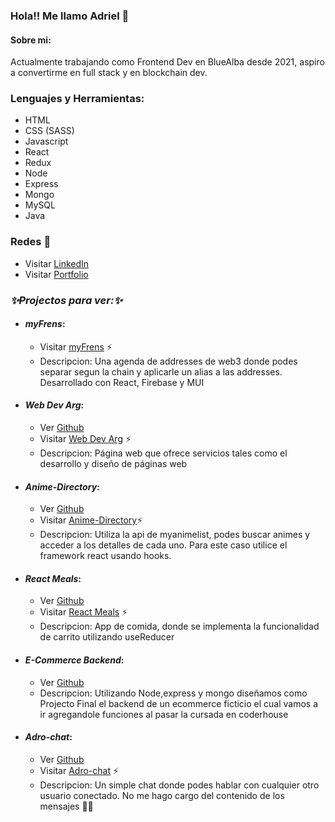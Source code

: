 ### Hola!! Me llamo Adriel 👋

#### Sobre mi:
Actualmente trabajando como Frontend Dev en BlueAlba desde 2021, aspiro a convertirme en full stack y en blockchain dev.

### Lenguajes y Herramientas:
 * HTML
 * CSS (SASS)
 * Javascript
 * React
 * Redux
 * Node
 * Express
 * Mongo
 * MySQL
 * Java

### Redes 💬
 * Visitar [LinkedIn](https://www.linkedin.com/in/adriel-gomez/)
  * Visitar [Portfolio](https://adrielgomez.netlify.app/)

### *✨Projectos para ver:✨*
* #### ***myFrens***:
  * Visitar [myFrens](https://www.myfrens.app) ⚡
  * Descripcion: Una agenda de addresses de web3 donde podes separar segun la chain y aplicarle un alias a las addresses. Desarrollado con React, Firebase y MUI
* #### ***Web Dev Arg***:
   * Ver [Github](https://github.com/AdrielIg/WebDevArg)
  * Visitar [Web Dev Arg](https://webdevarg.netlify.app/) ⚡
  * Descripcion: Página web que ofrece servicios tales como el desarrollo y diseño de páginas web
* #### ***Anime-Directory***:
   * Ver [Github](https://github.com/AdrielIg/Anime-directory-React)
  * Visitar [Anime-Directory](https://anime-directory.netlify.app/)⚡ 
  * Descripcion: Utiliza la api de myanimelist, podes buscar animes y acceder a los detalles de cada uno. Para este caso utilice el framework react usando hooks.
* #### ***React Meals***:
   * Ver [Github](https://github.com/AdrielIg/ReactMeals)
  * Visitar [React Meals](https://meals-react.netlify.app/) ⚡
  * Descripcion: App de comida, donde se implementa la funcionalidad de carrito utilizando useReducer
* #### ***E-Commerce Backend***:
   * Ver [Github](https://github.com/AdrielIg/E-commerce-Backend)
  * Descripcion: Utilizando Node,express y mongo diseñamos como Projecto Final el backend de un ecommerce ficticio el cual vamos a ir agregandole funciones al pasar la cursada en coderhouse
* #### ***Adro-chat***:
  * Ver [Github](https://github.com/AdrielIg/Adro-chat)
  * Visitar [Adro-chat](https://adro-chat.netlify.app) ⚡
  * Descripcion: Un simple chat donde podes hablar con cualquier otro usuario conectado. No me hago cargo del contenido de los mensajes :eyes::eyes:


<!--
**AdrielIg/AdrielIg** is a ✨ _special_ ✨ repository because its `README.md` (this file) appears on your GitHub profile.

Here are some ideas to get you started:

- 🔭 I’m currently working on ...
- 🌱 I’m currently learning ...
- 👯 I’m looking to collaborate on ...
- 🤔 I’m looking for help with ...
- 💬 Ask me about ...
-  How to reach me: ...
- 😄 Pronouns: ...
- ⚡ Fun fact: ...
-->
